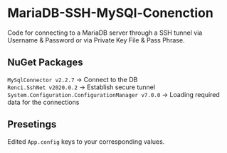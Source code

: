 # MariaDB-SSH-MySQl-Conenction
Code for connecting to a MariaDB server through a SSH tunnel via Username &amp; Password or via Private Key File &amp; Pass Phrase.

## NuGet Packages
`MySqlConnector v2.2.7` -> Connect to the DB <br>
`Renci.SshNet v2020.0.2` -> Establish secure tunnel <br>
`System.Configuration.ConfigurationManager v7.0.0` -> Loading required data for the connections <br>

## Presetings
Edited `App.config` keys to your corresponding values.
